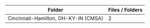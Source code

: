 | Folder                               |   Files / Folders |
|--------------------------------------|-------------------|
| Cincinnati-Hamilton, OH-KY-IN (CMSA) |                 2 |